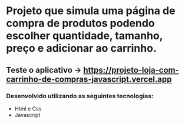 # Projeto que simula uma página de compra de produtos podendo escolher quantidade, tamanho, preço e adicionar ao carrinho.
## Teste o aplicativo -> https://projeto-loja-com-carrinho-de-compras-javascript.vercel.app
### Desenvolvido utilizando as seguintes tecnologias:
- Html e Css
- Javascript
